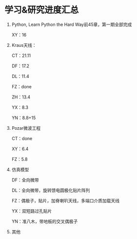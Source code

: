 # 学习&研究进度汇总

1. Python, Learn Python the Hard Way前45章，第一期全部完成

   XY：16

2. Kraus天线：

   CT：21.11

   DF：17.2

   DL：11.4

   FZ：done
   
   ZH：13.4
   
   YX：8.3
   
   YN：8.8+15
   
3. Pozar微波工程

   CT：done

   XY：6.4

   FZ：5.8

4. 仿真模型

   DF：全向微带

   DL：全向微带，旋转馈电圆极化贴片阵列

   FZ：偶极子，贴片，加脊喇叭天线，多端口介质加载天线

   YX：双短路过孔贴片

   YN：准八木，带地板的交叉偶极子

5. 其他

